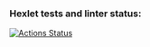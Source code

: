 ### Hexlet tests and linter status:
[![Actions Status](https://github.com/Kroch4ka/rails-project-63/workflows/hexlet-check/badge.svg)](https://github.com/Kroch4ka/rails-project-63/actions)
